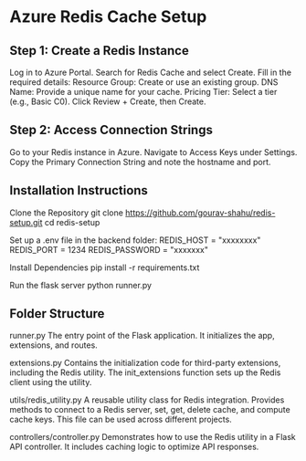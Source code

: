 # Azure Redis Cache Setup

## Step 1: Create a Redis Instance
Log in to Azure Portal.
Search for Redis Cache and select Create.
Fill in the required details:
Resource Group: Create or use an existing group.
DNS Name: Provide a unique name for your cache.
Pricing Tier: Select a tier (e.g., Basic C0).
Click Review + Create, then Create.

## Step 2: Access Connection Strings
Go to your Redis instance in Azure.
Navigate to Access Keys under Settings.
Copy the Primary Connection String and note the hostname and port.

## Installation Instructions
Clone the Repository
git clone https://github.com/gourav-shahu/redis-setup.git
cd redis-setup

Set up a .env file in the backend folder:
REDIS_HOST = "xxxxxxxx"
REDIS_PORT = 1234
REDIS_PASSWORD = "xxxxxxx"

Install Dependencies
pip install -r requirements.txt

Run the flask server
python runner.py

## Folder Structure
runner.py
The entry point of the Flask application. It initializes the app, extensions, and routes.

extensions.py
Contains the initialization code for third-party extensions, including the Redis utility. The init_extensions function sets up the Redis client using the utility.

utils/redis_utility.py
A reusable utility class for Redis integration. Provides methods to connect to a Redis server, set, get, delete cache, and compute cache keys. This file can be used across different projects.

controllers/controller.py
Demonstrates how to use the Redis utility in a Flask API controller. It includes caching logic to optimize API responses.
